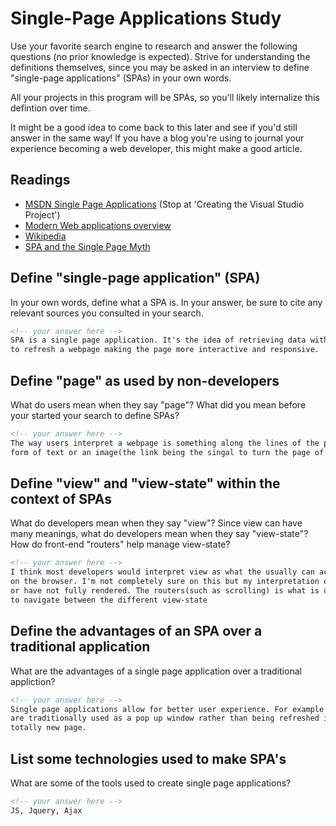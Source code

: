 # Single-Page Applications Study

Use your favorite search engine to research and answer the following questions
(no prior knowledge is expected). Strive for understanding the definitions
themselves, since you may be asked in an interview to define "single-page
applications" (SPAs) in your own words.

All your projects in this program will be SPAs, so you'll likely internalize
this defintion over time.

It might be a good idea to come back to this later and see if you'd still answer
in the same way! If you have a blog you're using to journal your experience
becoming a web developer, this might make a good article.

## Readings

-   [MSDN Single Page Applications](https://msdn.microsoft.com/en-us/magazine/dn463786.aspx) (Stop at 'Creating the Visual Studio Project')
-   [Modern Web applications overview](http://singlepageappbook.com/goal.html)
-   [Wikipedia](https://en.wikipedia.org/wiki/Single-page_application)
-   [SPA and the Single Page Myth](https://johnpapa.net/pageinspa/)

## Define "single-page application" (SPA)

In your own words, define what a SPA is. In your answer, be sure to cite any
relevant sources you consulted in your search.

```md
<!-- your answer here -->
SPA is a single page application. It's the idea of retrieving data without having
to refresh a webpage making the page more interactive and responsive.
```

## Define "page" as used by non-developers

What do users mean when they say "page"? What did you mean before your started
your search to define SPAs?

```md
<!-- your answer here -->
The way users interpret a webpage is something along the lines of the pages of a book. When they want to reach different webpages there's usually a link in the
form of text or an image(the link being the singal to turn the page of a book)
```

## Define "view" and "view-state" within the context of SPAs

What do developers mean when they say "view"? Since view can have many meanings,
what do developers mean when they say "view-state"? How do front-end "routers"
help manage view-state?

```md
<!-- your answer here -->
I think most developers would interpret view as what the usually can actually see
on the browser. I'm not completely sure on this but my interpretation on the view-state refers to the different parts of the page that have
or have not fully rendered. The routers(such as scrolling) is what is used
to navigate between the different view-state
```

## Define the advantages of an SPA over a traditional application

What are the advantages of a single page application over a traditional appliction?

```md
<!-- your answer here -->
Single page applications allow for better user experience. For example logins
are traditionally used as a pop up window rather than being refreshed into a
totally new page.
```

## List some technologies used to make SPA's

What are some of the tools used to create single page applications?

```md
<!-- your answer here -->
JS, Jquery, Ajax
```
